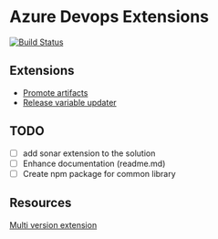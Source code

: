 # Azure Devops Extensions

[![Build Status](https://dev.azure.com/henifazzani/SynkerAPI/_apis/build/status/Fazzani.az-task-promote?branchName=main)](https://dev.azure.com/henifazzani/SynkerAPI/_build/latest?definitionId=29&branchName=main)

## Extensions

- [Promote artifacts](./tasks/promote/README.md)
- [Release variable updater](./tasks/varsupdater/README.md)

## TODO

- [ ] add sonar extension to the solution
- [ ] Enhance documentation (readme.md)
- [ ] Create npm package for common library

## Resources

[Multi version extension](https://stackoverflow.com/questions/43789135/tfs-custom-build-tasks-multiple-versions)